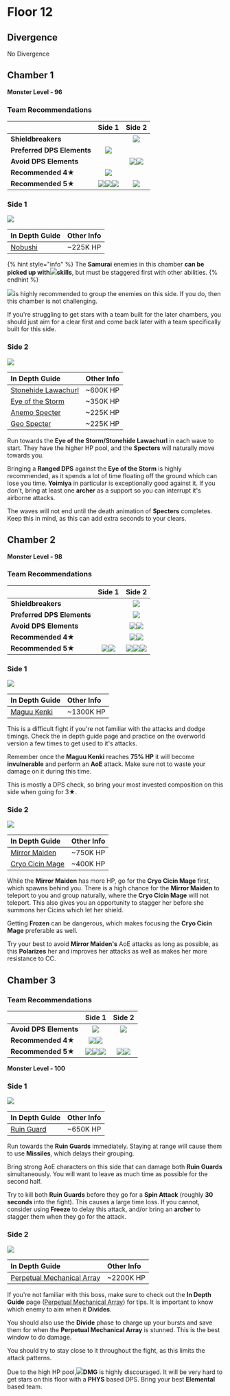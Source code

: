# Floor 12

## Divergence

No Divergence

## Chamber 1

**Monster Level - 96**

### Team Recommendations

|  | Side 1 | Side 2 |
| :--- | :---: | :---: |
| **Shieldbreakers** |  | ![](../../.gitbook/assets/geo_small.png) |
| **Preferred DPS Elements** | ![](../../.gitbook/assets/physical_small.png) |  |
| **Avoid DPS Elements** |  | ![](../../.gitbook/assets/anemo_small.png)![](../../.gitbook/assets/geo_small.png) |
| **Recommended 4**★ | ![](../../.gitbook/assets/ui_avataricon_sucrose.png) |  |
| **Recommended 5**★ | ![](../../.gitbook/assets/ui_avataricon_lumine_anemo.png)![](../../.gitbook/assets/ui_avataricon_kazuha.png)![](../../.gitbook/assets/ui_avataricon_venti.png) | ![](../../.gitbook/assets/ui_avataricon_yoimiya.png) |

### Side 1

![](../../.gitbook/assets/12-1-1v21.png)

| **In Depth Guide** | Other Info |
| :--- | :--- |
| [Nobushi](../../monsters/untitled/nobushi.md) | ~225K HP |

{% hint style="info" %}
The **Samurai** enemies in this chamber **can be picked up with**![](../../.gitbook/assets/anemo_small.png)**skills**, but must be staggered first with other abilities.
{% endhint %}

![](../../.gitbook/assets/anemo_small.png)is highly recommended to group the enemies on this side. If you do, then this chamber is not challenging.

If you're struggling to get stars with a team built for the later chambers, you should just aim for a clear first and come back later with a team specifically built for this side.

### Side 2

![](../../.gitbook/assets/12-1-2v21.png)

| **In Depth Guide** | Other Info |
| :--- | :--- |
| [Stonehide Lawachurl](../../monsters/hilichurls/stonehide-lawachurl.md) | ~600K HP |
| [Eye of the Storm](../../monsters/animals/eye-of-the-storm.md) | ~350K HP |
| [Anemo Specter](../../monsters/specters/anemo-specter.md) | ~225K HP |
| [Geo Specter](../../monsters/specters/geo-specter.md) | ~225K HP |

Run towards the **Eye of the Storm/Stonehide Lawachurl** in each wave to start. They have the higher HP pool, and the **Specters** will naturally move towards you.

Bringing a **Ranged DPS** against the **Eye of the Storm** is highly recommended, as it spends a lot of time floating off the ground which can lose you time. **Yoimiya** in particular is exceptionally good against it. If you don't, bring at least one **archer** as a support so you can interrupt it's airborne attacks.

The waves will not end until the death animation of **Specters** completes. Keep this in mind, as this can add extra seconds to your clears.

## Chamber 2

**Monster Level - 98**

### Team Recommendations

|  | Side 1 | Side 2 |
| :--- | :---: | :---: |
| **Shieldbreakers** |  | ![](../../.gitbook/assets/pyro_small.png) |
| **Preferred DPS Elements** |  | ![](../../.gitbook/assets/physical_small.png) |
| **Avoid DPS Elements** |  | ![](../../.gitbook/assets/hydro_small.png)![](../../.gitbook/assets/cryo_small.png) |
| **Recommended 4**★ |  | ![](../../.gitbook/assets/ui_avataricon_xiangling.png)![](../../.gitbook/assets/ui_avataricon_sucrose.png) |
| **Recommended 5**★ | ![](../../.gitbook/assets/ui_avataricon_hutao.png)![](../../.gitbook/assets/ui_avataricon_yoimiya.png) | ![](../../.gitbook/assets/ui_avataricon_jean.png)![](../../.gitbook/assets/ui_avataricon_venti.png)![](../../.gitbook/assets/ui_avataricon_zhongli.png) |

### Side 1

![](../../.gitbook/assets/maguu-kenki.png)

| **In Depth Guide** | Other Info |
| :--- | :--- |
| [Maguu Kenki](../../monsters/elites/maguu-kenki.md) | ~1300K HP |

This is a difficult fight if you're not familiar with the attacks and dodge timings. Check the in depth guide page and practice on the overworld version a few times to get used to it's attacks.

Remember once the **Maguu Kenki** reaches **75% HP** it will become **invulnerable** and perform an **AoE** attack. Make sure not to waste your damage on it during this time.

This is mostly a DPS check, so bring your most invested composition on this side when going for 3★.

### Side 2

![](../../.gitbook/assets/12-2-2v21.png)

| **In Depth Guide** | Other Info |
| :--- | :--- |
| [Mirror Maiden](../../monsters/fatui/mirror-maiden.md) | ~750K HP |
| [Cryo Cicin Mage](../../monsters/fatui/cryo-cicin-mage.md) | ~400K HP |

While the **Mirror Maiden** has more HP, go for the **Cryo Cicin Mage** first, which spawns behind you. There is a high chance for the **Mirror Maiden** to teleport to you and group naturally, where the **Cryo Cicin Mage** will not teleport. This also gives you an opportunity to stagger her before she summons her Cicins which let her shield.

Getting **Frozen** can be dangerous, which makes focusing the **Cryo Cicin Mage** preferable as well.

Try your best to avoid **Mirror Maiden's** AoE attacks as long as possible, as this **Polarizes** her and improves her attacks as well as makes her more resistance to CC.

## Chamber 3

### Team Recommendations

|  | Side 1 | Side 2 |
| :--- | :---: | :---: |
| **Avoid DPS Elements** | ![](../../.gitbook/assets/physical_small.png) | ![](../../.gitbook/assets/physical_small.png) |
| **Recommended 4**★ | ![](../../.gitbook/assets/ui_avataricon_xiangling.png)![](../../.gitbook/assets/ui_avataricon_beidou.png) |  |
| **Recommended 5**★ | ![](../../.gitbook/assets/ui_avataricon_ayaka.png)![](../../.gitbook/assets/ui_avataricon_tartaglia.png)![](../../.gitbook/assets/ui_avataricon_zhongli.png) | ![](../../.gitbook/assets/ui_avataricon_hutao.png)![](../../.gitbook/assets/ui_avataricon_yoimiya.png) |

**Monster Level - 100**

### Side 1

![](../../.gitbook/assets/12-3-1v21.jpg)

| **In Depth Guide** | Other Info |
| :--- | :--- |
| [Ruin Guard](../../monsters/ruin-constructs/ruin-guard.md) | ~650K HP |

Run towards the **Ruin Guards** immediately. Staying at range will cause them to use **Missiles**, which delays their grouping.

Bring strong AoE characters on this side that can damage both **Ruin Guards** simultaneously. You will want to leave as much time as possible for the second half.

Try to kill both **Ruin Guards** before they go for a **Spin Attack** \(roughly **30 seconds** into the fight\). This causes a large time loss. If you cannot, consider using **Freeze** to delay this attack, and/or bring an **archer** to stagger them when they go for the attack.

### Side 2

![](../../.gitbook/assets/perpetual-mechanical-arrray.jpg)

| **In Depth Guide** | Other Info |
| :--- | :--- |
| [Perpetual Mechanical Array](../../monsters/elites/perpetual-mechanical-array.md) | ~2200K HP |

If you're not familiar with this boss, make sure to check out the **In Depth Guide** page \([Perpetual Mechanical Array](../../monsters/elites/perpetual-mechanical-array.md)\) for tips. It is important to know which enemy to aim when it **Divides**.

You should also use the **Divide** phase to charge up your bursts and save them for when the **Perpetual Mechanical Array** is stunned. This is the best window to do damage.

You should try to stay close to it throughout the fight, as this limits the attack patterns.

Due to the high HP pool,![](../../.gitbook/assets/physical_small.png)**DMG** is highly discouraged. It will be very hard to get stars on this floor with a **PHYS** based DPS. Bring your best **Elemental** based team.

